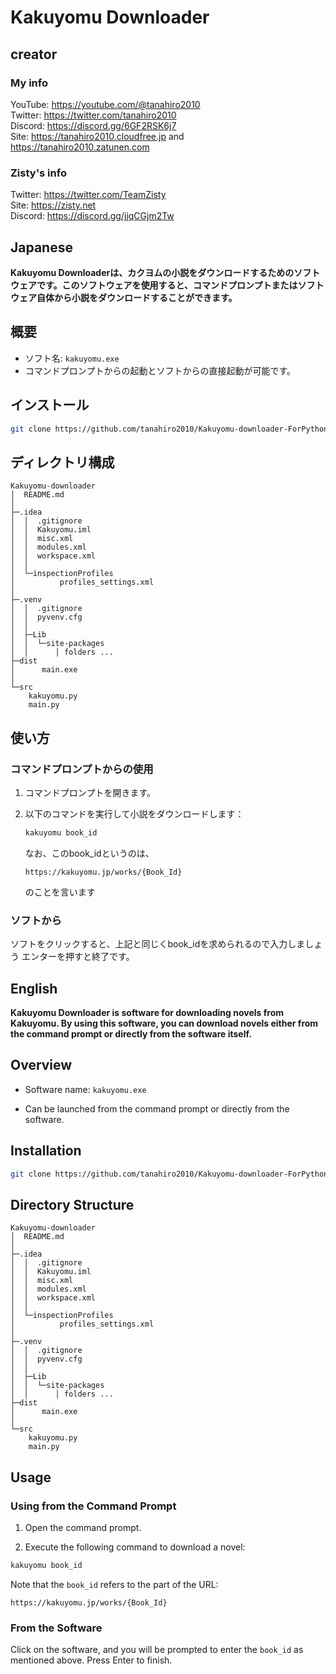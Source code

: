 
# Kakuyomu Downloader

## creator
### My info
YouTube: https://youtube.com/@tanahiro2010<br>
Twitter: https://twitter.com/tanahiro2010<br>
Discord: https://discord.gg/6GF2RSK6j7<br>
Site: https://tanahiro2010.cloudfree.jp and https://tanahiro2010.zatunen.com

### Zisty's info
Twitter: https://twitter.com/TeamZisty<br>
Site: https://zisty.net<br>
Discord: https://discord.gg/jjqCGjm2Tw


## Japanese
**Kakuyomu Downloaderは、カクヨムの小説をダウンロードするためのソフトウェアです。このソフトウェアを使用すると、コマンドプロンプトまたはソフトウェア自体から小説をダウンロードすることができます。**
## 概要

- ソフト名: `kakuyomu.exe`
- コマンドプロンプトからの起動とソフトからの直接起動が可能です。

## インストール
```bash
git clone https://github.com/tanahiro2010/Kakuyomu-downloader-ForPython
```

## ディレクトリ構成
```dir
Kakuyomu-downloader
│  README.md
│
├─.idea
│  │  .gitignore
│  │  Kakuyomu.iml
│  │  misc.xml
│  │  modules.xml
│  │  workspace.xml
│  │
│  └─inspectionProfiles
│          profiles_settings.xml
│
├─.venv
│  │  .gitignore
│  │  pyvenv.cfg
│  │
│  ├─Lib
│  │  └─site-packages
│  │      │ folders ...
├─dist
│      main.exe
│
└─src
    kakuyomu.py
    main.py
```


## 使い方

### コマンドプロンプトからの使用

1. コマンドプロンプトを開きます。
2. 以下のコマンドを実行して小説をダウンロードします：

   ```bash
   kakuyomu book_id
   ```
   なお、このbook_idというのは、
   ```url
   https://kakuyomu.jp/works/{Book_Id}
   ```
   のことを言います
### ソフトから
ソフトをクリックすると、上記と同じくbook_idを求められるので入力しましょう
エンターを押すと終了です。

## English

**Kakuyomu Downloader is software for downloading novels from Kakuyomu. By using this software, you can download novels either from the command prompt or directly from the software itself.**


## Overview


- Software name: `kakuyomu.exe`


- Can be launched from the command prompt or directly from the software.


## Installation


```bash
git clone https://github.com/tanahiro2010/Kakuyomu-downloader-ForPython
```


## Directory Structure


```dir
Kakuyomu-downloader
│  README.md
│
├─.idea
│  │  .gitignore
│  │  Kakuyomu.iml
│  │  misc.xml
│  │  modules.xml
│  │  workspace.xml
│  │
│  └─inspectionProfiles
│          profiles_settings.xml
│
├─.venv
│  │  .gitignore
│  │  pyvenv.cfg
│  │
│  ├─Lib
│  │  └─site-packages
│  │      │ folders ...
├─dist
│      main.exe
│
└─src
    kakuyomu.py
    main.py
```


## Usage


### Using from the Command Prompt


1. Open the command prompt.


2. Execute the following command to download a novel:


```bash
kakuyomu book_id
```


Note that the `book_id` refers to the part of the URL:


```url
https://kakuyomu.jp/works/{Book_Id}

```


### From the Software


Click on the software, and you will be prompted to enter the `book_id` as mentioned above. Press Enter to finish.
